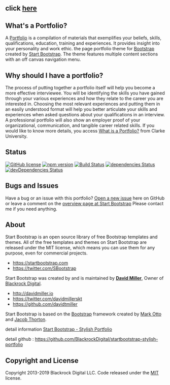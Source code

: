 ## click [here](https://satoshi0125.github.io/)

## What's a Portfolio?

A [Portfolio](https://satoshi0125.github.io/)  is a compilation of materials that exemplifies your beliefs, skills, qualifications, education, training and experiences. It provides insight into your personality and work ethic.
the page portfolio theme for [Bootstrap](http://getbootstrap.com/) created by [Start Bootstrap](http://startbootstrap.com/). The theme features multiple content sections with an off canvas navigation menu.

## Why should I have a portfolio?
The process of putting together a portfolio itself will help you become a more effective interviewee. You will be identifying the skills you have gained through your various experiences and how they relate to the career you are interested in. Choosing the most relevant experiences and putting them in an easily understood format will help you better articulate your skills and experiences when asked questions about your qualifications in an interview. A professional portfolio will also show an employer proof of your organizational, communication, and tangible career related skills.
If you would like to know more details, you access [What is a Portfolio?](https://www.clarke.edu/academics/careers-internships/student-checklist/resume-writing-and-portfolios/what-is-a-portfolio/) from Clarke University.

## Status

[![GitHub license](https://img.shields.io/badge/license-MIT-blue.svg)](https://raw.githubusercontent.com/BlackrockDigital/startbootstrap-stylish-portfolio/master/LICENSE)
[![npm version](https://img.shields.io/npm/v/startbootstrap-stylish-portfolio.svg)](https://www.npmjs.com/package/startbootstrap-stylish-portfolio)
[![Build Status](https://travis-ci.org/BlackrockDigital/startbootstrap-stylish-portfolio.svg?branch=master)](https://travis-ci.org/BlackrockDigital/startbootstrap-stylish-portfolio)
[![dependencies Status](https://david-dm.org/BlackrockDigital/startbootstrap-stylish-portfolio/status.svg)](https://david-dm.org/BlackrockDigital/startbootstrap-stylish-portfolio)
[![devDependencies Status](https://david-dm.org/BlackrockDigital/startbootstrap-stylish-portfolio/dev-status.svg)](https://david-dm.org/BlackrockDigital/startbootstrap-stylish-portfolio?type=dev)

## Bugs and Issues

Have a bug or an issue with this portfolio? [Open a new issue](https://github.com/BlackrockDigital/startbootstrap-stylish-portfolio/issues) here on GitHub or leave a comment on the [overview page at Start Bootstrap](http://startbootstrap.com/template-overviews/stylish-portfolio/)
Please contact me if you need anything.

## About

Start Bootstrap is an open source library of free Bootstrap templates and themes. All of the free templates and themes on Start Bootstrap are released under the MIT license, which means you can use them for any purpose, even for commercial projects.

* https://startbootstrap.com
* https://twitter.com/SBootstrap

Start Bootstrap was created by and is maintained by **[David Miller](http://davidmiller.io/)**, Owner of [Blackrock Digital](http://blackrockdigital.io/).

* http://davidmiller.io
* https://twitter.com/davidmillerskt
* https://github.com/davidtmiller

Start Bootstrap is based on the [Bootstrap](http://getbootstrap.com/) framework created by [Mark Otto](https://twitter.com/mdo) and [Jacob Thorton](https://twitter.com/fat).

detail information [Start Bootstrap - Stylish Portfolio](https://startbootstrap.com/template-overviews/stylish-portfolio/)

detail github : https://github.com/BlackrockDigital/startbootstrap-stylish-portfolio

## Copyright and License

Copyright 2013-2019 Blackrock Digital LLC. Code released under the [MIT](https://github.com/BlackrockDigital/startbootstrap-stylish-portfolio/blob/gh-pages/LICENSE) license.

